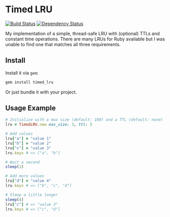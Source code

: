 # Timed LRU

[![Build Status](https://travis-ci.org/bsm/timed_lru.png)](https://travis-ci.org/bsm/timed_lru)
[![Dependency Status](https://gemnasium.com/bsm/timed_lru.png)](https://gemnasium.com/bsm/timed_lru)

My implementation of a simple, thread-safe LRU with (optional) TTLs
and constant time operations. There are many LRUs for Ruby available but
I was unable to find one that matches all three requirements.

## Install

Install it via `gem`:

```ruby
gem install timed_lru
```

Or just bundle it with your project.

## Usage Example

```ruby
# Initialize with a max size (default: 100) and a TTL (default: none)
lru = TimedLRU.new max_size: 3, ttl: 5

# Add values
lru["a"] = "value 1"
lru["b"] = "value 2"
lru["c"] = "value 3"
lru.keys # => ["a", "b"]

# Wait a second
sleep(1)

# Add more values
lru["d"] = "value 4"
lru.keys # => ["b", "c", "d"]

# Sleep a little longer
sleep(4)
lru["c"] # => "value 3"
lru.keys # => ["c", "d"]
```
